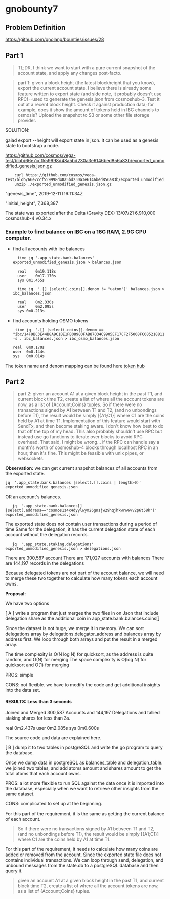 # gnobounty7

## Problem Definition

https://github.com/gnolang/bounties/issues/28

## Part 1
> TL;DR, I think we want to start with a pure current snapshot of the account state, and apply any changes post-facto.

> part 1: given a block height (the latest blockheight that you know), export the current account state. I believe there is already some feature written to export state (and side note, it probably doesn't use RPC)--used to generate the genesis.json from cosmoshub-3. Test it out at a recent block height. Check it against production data; for example, does it show the amount of tokens held in IBC channels to osmosis? Upload the snapshot to S3 or some other file storage provider.

SOLUTION:

gaiad export --height will export state in json. It can be used as a genesis state to bootstrap a node. 

https://github.com/cosmos/vega-test/blob/66e7ccf559998d48a5bd230a3e6146bed856a83b/exported_unmodified_genesis.json.gz

        curl https://github.com/cosmos/vega-test/blob/66e7ccf559998d48a5bd230a3e6146bed856a83b/exported_unmodified_genesis.json.gz
        unzip ./exported_unmodified_genesis.json.gz

"genesis_time", 2019-12-11T16:11:34Z 

"initial_height", 7,368,387

The state was exported after the Delta (Gravity DEX) 13/07/21 6,910,000 cosmoshub-4 v0.34.x

### Example to find balance on IBC on a 16G RAM, 2.9G CPU computer.

- find all accounts with ibc balances

        time jq '.app_state.bank.balances' exported_unmodified_genesis.json > balances.json

        real	0m19.118s
        user	0m17.170s
        sys	0m1.455s

        time jq  '.[] |select(.coins[].denom != "uatom")' balances.json > ibc_balances.json

        real	0m2.330s
        user	0m2.095s
        sys	0m0.213s

- find accounts holding OSMO tokens  

       time jq  '.[] |select(.coins[].denom == "ibc/14F9BC3E44B8A9C1BE1FB08980FAB87034C9905EF17CF2F5008FC085218811CC")'  -s . ibc_balances.json > ibc_osmo_balances.json

      real	0m0.170s
      user	0m0.144s
      sys	0m0.014s

The token name and denom mapping can be found here [token hub](https://github.com/musicslayer/token_hub/blob/b8f8195ea1f981c11f861f3a26adb37f2dd43500/token_info/atom)


## Part 2

> part 2: given an account A1 at a given block height in the past T1, and current block time T2, create a list of where all the account tokens are now, as a list of {Account;Coins} tuples. So if there were no transactions signed by A1 between T1 and T2, (and no unbondings before T1), the result would be simply [{A1;C1}] where C1 are the coins held by A1 at time T1. Implementation of this feature would start with SendTx, and then become staking aware. I don't know how best to do that off the top of my head. This also probably shouldn't use RPC but instead use go functions to iterate over blocks to avoid RPC overhead. That said, I might be wrong... if the RPC can handle say a month's worth of cosmoshub-4 blocks through localhost RPC in an hour, then it's fine. This might be feasible with unix pipes, or websockets.


**Observation:**
we can get current snapshot balances of all accounts from the exported state.

    jq  '.app_state.bank.balances |select(.[].coins | length>0)' exported_unmodified_genesis.json

OR an account's balances.

       jq  '.app_state.bank.balances[] |select(.address=="cosmos1z4x4dyylwym26gnsjw29hqjhkwrw6vv2p6t58k")' exported_unmodified_genesis.json

The exported state does not contain user transactions during a period of time
Same for the delegation, it has the current delegation state of each account without the delegation records. 

       jq  '.app_state.staking.delegations'  exported_unmodified_genesis.json > delegations.json

There are  300,587 account
There are  171,027 accounts with balances
There are 144,197 records in the delegations

Because delegated tokens are not part of the account balance, we will need to merge these two together to calculate how many tokens each account owns.  

**Proposal:**

We have two options

[ A ] write a program that just merges the two files in on Json that include delegation share as the additional coin in app_state.bank.balances.coins[] 

Since the dataset is not huge, we merge it in memory. We can sort delegations array by delegations.delegator_address and balances array by address first. We loop through both arrays and put the result in a merged array. 

The time complexity is O(N log N) for quicksort, as the address is quite random, and O(N) for merging 
The space complexity is O(log N) for quicksort and O(1) for merging


PROS: simple

CONS: not flexible. we have to modify the code and get additional insights into the data set. 

#### RESULTS: Less than 3 seconds

Joined and Merged 300,587 Accounts and 144,197 Delegations and tallied staking shares for less than 3s. 

real	0m2.437s
user	0m2.085s
sys	0m0.600s

The source code and data are explained here.

[ B ] dump it to two tables in postgreSQL and write the go program to query the database. 

Once we dump data in postgreSQL as balances_table and delegation_table. we joined two tables, and add atoms amount and shares amount to get the total atoms that each account owns. 



PROS: a lot more flexible to run SQL against the data once it is imported into the database, especially when we want to retrieve other insights from the same dataset.

CONS: complicated to set up at the beginning. 



For this part of the requirement, it is the same as getting the current balance of each account.
> So if there were no transactions signed by A1 between T1 and T2, (and no unbondings before T1), the result would be simply [{A1;C1}] where C1 are the coins held by A1 at time T1. 

For this part of the requirement, it needs to calculate how many coins are added or removed from the account.  Since the exported state file does not contains individual transactions. We can loop through send, delegation, and unbound messages from the state.db to a postgreSQL database and then query it. 

> given an account A1 at a given block height in the past T1, and current block time T2, create a list of where all the account tokens are now, as a list of {Account;Coins} tuples.

